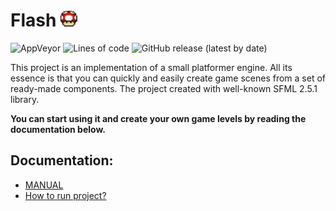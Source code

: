  # Flash ![mush](docs/images/mushroom.png)

 ![AppVeyor](https://img.shields.io/appveyor/build/bwormguy/flash)
 ![Lines of code](https://img.shields.io/tokei/lines/github/bwormguy/flash)
 ![GitHub release (latest by date)](https://img.shields.io/github/v/release/bwormguy/flash)

 This project is an implementation of a small platformer engine. All its essence is that you can quickly and easily create game scenes from a set of ready-made components.
 The project created with well-known SFML 2.5.1 library.

 **You can start using it and create your own game levels by reading the documentation below.**

 ## Documentation:

 * [MANUAL](docs/manual/Manual.md)
 * [How to run project?](docs/setup/Setup.md)
